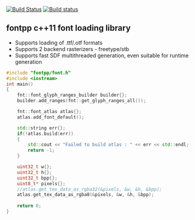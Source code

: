 [![Build Status](https://travis-ci.org/volcoma/fontpp.svg?branch=master)](https://travis-ci.org/volcoma/fontpp)
[![Build status](https://ci.appveyor.com/api/projects/status/ytbigal46vf5kr2t?svg=true)](https://ci.appveyor.com/project/volcoma/fontpp)


## fontpp c++11 font loading library
- Supports loading of .ttf/.otf formats
- Supports 2 backend rasterizers - freetype/stb
- Supports fast SDF multithreaded generation, even suitable for runtime generation


```c++
#include "fontpp/font.h"
#include <iostream>
int main()
{
    fnt::font_glyph_ranges_builder builder{};
    builder.add_ranges(fnt::get_glyph_ranges_all());

    fnt::font_atlas atlas{};
    atlas.add_font_default();

    std::string err{};
    if(!atlas.build(err))
    {
        std::cout << "Failed to build atlas : " << err << std::endl;
        return -1;
    }

    uint32_t w{};
    uint32_t h{};
    uint32_t bpp{};
    uint8_t* pixels{};
    //atlas.get_tex_data_as_rgba32(&pixels, &w, &h, &bpp);
    atlas.get_tex_data_as_rgba8(&pixels, &w, &h, &bpp);
    
    return 0;
}
```
